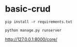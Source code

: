 # basic-crud

```pip install -r requirements.txt```

```python manage.py runserver```

http://127.0.0.1:8000/core/
